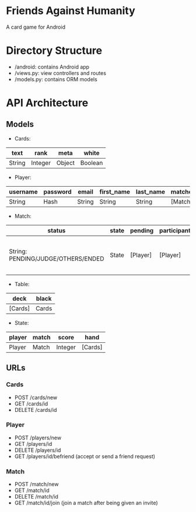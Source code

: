 # Friends Against Humanity
A card game for Android

# Directory Structure
- /android: contains Android app
- /views.py: view controllers and routes
- /models.py: contains ORM models

# API Architecture
## Models
- Cards:

|text|rank|meta|white
|----|----|----|----
|String|Integer|Object|Boolean

- Player:

|username|password|email|first_name|last_name|matches|friends|wins|losses
|----|----|----|----|----|----|----|----|----
|String|Hash|String|String|String|[Match]|[Player]|Integer|Integer

- Match: 

|status|state|pending|participants|played|table|winner|judge
|----|----|----|----|----|----|----|----
|String: PENDING/JUDGE/OTHERS/ENDED|State|[Player]|[Player]|[Player]: Empty when status is JUDGE|Table|Player|Player


- Table:

|deck|black
|----|----
|[Cards]|Cards

- State:

|player|match|score|hand
|----|----|----|----
|Player|Match|Integer|[Cards]


## URLs
### Cards
- POST /cards/new
- GET /cards/id
- DELETE /cards/id

### Player
- POST /players/new
- GET /players/id
- DELETE /players/id
- GET /players/id/befriend (accept or send a friend request)

### Match
- POST /match/new
- GET /match/id
- DELETE /match/id
- GET /match/id/join (join a match after being given an invite)
